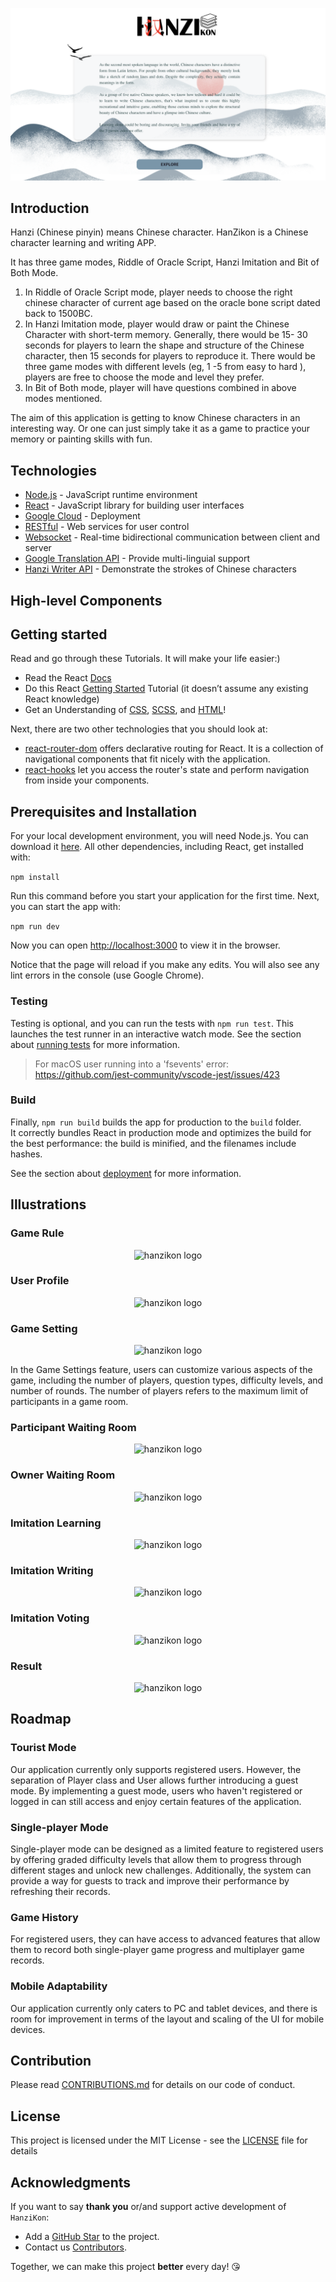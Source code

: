 <p align="center">
  <img alt="hanzikon logo" src="https://github.com/sopra-fs23-group-16/sopra-fs23-HanZikon-server/blob/main/src/main/resources/Images/welcome.png" /><br/>
</p>

## Introduction

Hanzi (Chinese pinyin) means Chinese character. HanZikon is a Chinese character learning and writing APP.

It has three game modes, Riddle of Oracle Script, Hanzi Imitation and Bit of Both Mode.
1. In Riddle of Oracle Script mode, player needs to choose the right chinese character of current age based on the oracle bone script dated back to 1500BC.
2. In Hanzi Imitation mode, player would draw or paint the Chinese Character with short-term memory. Generally, there would be 15- 30 seconds for players to learn the shape and structure of the Chinese character, then 15 seconds for players to reproduce it. There would be three game modes with different levels (eg, 1 -5 from easy to hard ), players are free to choose the mode and level they prefer.
3. In Bit of Both mode, player will have questions combined in above modes mentioned.

The aim of this application is getting to know Chinese characters in an interesting way. Or one can just simply take it as a game to practice your memory or painting skills with fun.

## Technologies

- [Node.js](https://nodejs.org/en/docs) - JavaScript runtime environment
- [React](https://react.dev/learn) - JavaScript library for building user interfaces
- [Google Cloud](https://cloud.google.com/appengine/docs/flexible) - Deployment
- [RESTful](https://restfulapi.net/) - Web services for user control
- [Websocket](https://spring.io/guides/gs/messaging-stomp-websocket/) -  Real-time bidirectional communication between client and server
- [Google Translation API](https://cloud.google.com/translate) - Provide multi-linguial support
- [Hanzi Writer API](https://hanziwriter.org/docs.html) - Demonstrate the strokes of Chinese characters

## High-level Components

## Getting started

Read and go through these Tutorials. It will make your life easier:)

- Read the React [Docs](https://reactjs.org/docs/getting-started.html)
- Do this React [Getting Started](https://reactjs.org/tutorial/tutorial.html) Tutorial (it doesn’t assume any existing React knowledge)
- Get an Understanding of [CSS](https://www.w3schools.com/Css/), [SCSS](https://sass-lang.com/documentation/syntax), and [HTML](https://www.w3schools.com/html/html_intro.asp)!

Next, there are two other technologies that you should look at:

* [react-router-dom](https://reacttraining.com/react-router/web/guides/quick-start) offers declarative routing for React. It is a collection of navigational components that fit nicely with the application. 
* [react-hooks](https://reactrouter.com/web/api/Hooks) let you access the router's state and perform navigation from inside your components.

## Prerequisites and Installation
For your local development environment, you will need Node.js. You can download it [here](https://nodejs.org). All other dependencies, including React, get installed with:

```npm install```

Run this command before you start your application for the first time. Next, you can start the app with:

```npm run dev```

Now you can open [http://localhost:3000](http://localhost:3000) to view it in the browser.

Notice that the page will reload if you make any edits. You will also see any lint errors in the console (use Google Chrome).

### Testing
Testing is optional, and you can run the tests with `npm run test`.
This launches the test runner in an interactive watch mode. See the section about [running tests](https://facebook.github.io/create-react-app/docs/running-tests) for more information.

> For macOS user running into a 'fsevents' error: https://github.com/jest-community/vscode-jest/issues/423

### Build
Finally, `npm run build` builds the app for production to the `build` folder.<br>
It correctly bundles React in production mode and optimizes the build for the best performance: the build is minified, and the filenames include hashes.<br>

See the section about [deployment](https://facebook.github.io/create-react-app/docs/deployment) for more information.

## Illustrations

### Game Rule
<p align="center">
  <img alt="hanzikon logo" src="https://github.com/sopra-fs23-group-16/sopra-fs23-HanZikon-client/blob/main/src/image/gamerule.png" /><br/>
</p>

### User Profile
<p align="center">
  <img alt="hanzikon logo" src="https://github.com/sopra-fs23-group-16/sopra-fs23-HanZikon-client/blob/main/src/image/profile.png" /><br/>
</p>

### Game Setting
<p align="center">
  <img alt="hanzikon logo" src="https://github.com/sopra-fs23-group-16/sopra-fs23-HanZikon-client/blob/main/src/image/gamesetting.png" /><br/>
</p>
In the Game Settings feature, users can customize various aspects of the game, including the number of players, question types, difficulty levels, and number of rounds. The number of players refers to the maximum limit of participants in a game room.

### Participant Waiting Room
<p align="center">
  <img alt="hanzikon logo" src="https://github.com/sopra-fs23-group-16/sopra-fs23-HanZikon-client/blob/main/src/image/normalwaitingroom.png" /><br/>
</p>

### Owner Waiting Room
<p align="center">
  <img alt="hanzikon logo" src="https://github.com/sopra-fs23-group-16/sopra-fs23-HanZikon-client/blob/main/src/image/ownerwaitingroom.png" /><br/>
</p>

### Imitation Learning
<p align="center">
  <img alt="hanzikon logo" src="https://github.com/sopra-fs23-group-16/sopra-fs23-HanZikon-client/blob/main/src/image/imitationlearning.png" /><br/>
</p>

### Imitation Writing
<p align="center">
  <img alt="hanzikon logo" src="https://github.com/sopra-fs23-group-16/sopra-fs23-HanZikon-client/blob/main/src/image/imitationwriting.png" /><br/>
</p>

### Imitation Voting
<p align="center">
  <img alt="hanzikon logo" src="https://github.com/sopra-fs23-group-16/sopra-fs23-HanZikon-client/blob/main/src/image/imitationvoting.png" /><br/>
</p>

### Result
<p align="center">
  <img alt="hanzikon logo" src="https://github.com/sopra-fs23-group-16/sopra-fs23-HanZikon-client/blob/main/src/image/result.png" /><br/>
</p>

## Roadmap

### Tourist Mode

Our application currently only supports registered users. However, the separation of Player class and User allows further introducing a guest mode. By implementing a guest mode, users who haven't registered or logged in can still access and enjoy certain features of the application.

### Single-player Mode

Single-player mode can be designed as a limited feature to registered users by offering graded difficulty levels that allow them to progress through different stages and unlock new challenges. Additionally, the system can provide a way for guests to track and improve their performance by refreshing their records.

### Game History

For registered users, they can have access to advanced features that allow them to record both single-player game progress and multiplayer game records.

### Mobile Adaptability

Our application currently only caters to PC and tablet devices, and there is room for improvement in terms of the layout and scaling of the UI for mobile devices.

## Contribution

Please read [CONTRIBUTIONS.md](https://github.com/sopra-fs23-group-16/sopra-fs23-HanZikon-server/blob/main/contributions.md) for details on our code of conduct.

## License

This project is licensed under the MIT License - see the [LICENSE](LICENSE) file for details

## Acknowledgments

If you want to say **thank you** or/and support active development of `HanziKon`:

- Add a [GitHub Star](https://github.com/sopra-fs23-group-16) to the project.
- Contact us [Contributors](https://github.com/sopra-fs23-group-16/sopra-fs23-HanZikon-server/graphs/contributors).

Together, we can make this project **better** every day! 😘
